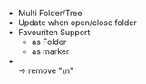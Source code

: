 * Multi Folder/Tree
* Update when open/close folder
* Favouriten Support
	* as Folder
	* as marker
* <br> -> remove "\n" 
